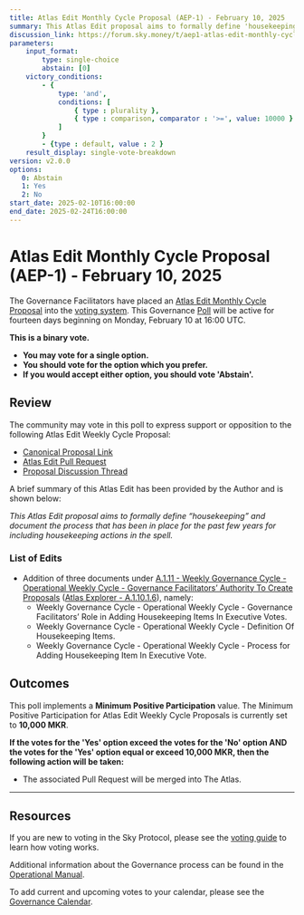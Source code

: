 ```yaml
---
title: Atlas Edit Monthly Cycle Proposal (AEP-1) - February 10, 2025
summary: This Atlas Edit proposal aims to formally define 'housekeeping' and document the process that has been in place for the past few years for including housekeeping actions in the spell.
discussion_link: https://forum.sky.money/t/aep1-atlas-edit-monthly-cycle-proposal-2025-01-29/25907
parameters:
    input_format:
        type: single-choice
        abstain: [0]
    victory_conditions:
        - {
            type: 'and',
            conditions: [
                { type : plurality },
                { type : comparison, comparator : '>=', value: 10000 }
            ]
        }
        - {type : default, value : 2 }
    result_display: single-vote-breakdown
version: v2.0.0
options:
   0: Abstain
   1: Yes
   2: No
start_date: 2025-02-10T16:00:00
end_date: 2025-02-24T16:00:00
---
```

# Atlas Edit Monthly Cycle Proposal (AEP-1) - February 10, 2025

The Governance Facilitators have placed an [Atlas Edit Monthly Cycle Proposal](https://sky-atlas.powerhouse.io/#A.1.10.2_Atlas_Edit_Monthly_Cycle-430185a5-fa5d-4664-89cf-21c9e6cfc109|0db3326e) into the [voting system](https://vote.makerdao.com/polling). This Governance [Poll](https://sky-atlas.powerhouse.io/#A.1.9.2_Atlas_Edit_Weekly_Cycle-4a8ad9ad-5c5d-4994-9b46-f04c0e61ce59%7C0db30308) will be active for fourteen days beginning on Monday, February 10 at 16:00 UTC.

**This is a binary vote.**

- **You may vote for a single option.**
- **You should vote for the option which you prefer.**
- **If you would accept either option, you should vote 'Abstain'.**

## Review

The community may vote in this poll to express support or opposition to the following Atlas Edit Weekly Cycle Proposal:

- [Canonical Proposal Link](https://github.com/makerdao/next-gen-atlas/blob/b3dfe8fac27d30cc5a6557691f9565092fff9ccf/Atlas%20Edit%20Proposals/AEP1%20-%20Atlas%20Edit%20Monthly%20Cycle%20Proposal%20-%202025-01-29.md)
- [Atlas Edit Pull Request](https://github.com/makerdao/next-gen-atlas/pull/59)
- [Proposal Discussion Thread](https://forum.sky.money/t/aep1-atlas-edit-monthly-cycle-proposal-2025-01-29/25907)

A brief summary of this Atlas Edit has been provided by the Author and is shown below:

*This Atlas Edit proposal aims to formally define “housekeeping” and document the process that has been in place for the past few years for including housekeeping actions in the spell.*

### List of Edits

- Addition of three documents under [A.1.11 - Weekly Governance Cycle - Operational Weekly Cycle - Governance Facilitators’ Authority To Create Proposals](https://github.com/makerdao/next-gen-atlas/blob/1c32644a66ba468821be94b30aa96b05537d507e/Sky%20Atlas/Sky%20Atlas.html#L4035) ([Atlas Explorer - A.1.10.1.6](https://sky-atlas.powerhouse.io/A.1.10.1.6_Governance_Facilitators%E2%80%99_Authority_To_Create_Proposals/fcd23442-3728-4dda-88d7-ea0124dcb3b5%7C0db303084211)), namely:
  - Weekly Governance Cycle - Operational Weekly Cycle - Governance Facilitators’ Role in Adding Housekeeping Items In Executive Votes.
  - Weekly Governance Cycle - Operational Weekly Cycle - Definition Of Housekeeping Items.
  - Weekly Governance Cycle - Operational Weekly Cycle - Process for Adding Housekeeping Item In Executive Vote.

## Outcomes

This poll implements a **Minimum Positive Participation** value. The Minimum Positive Participation for Atlas Edit Weekly Cycle Proposals is currently set to **10,000 MKR**.

**If the votes for the 'Yes' option exceed the votes for the 'No' option AND the votes for the 'Yes' option equal or exceed 10,000 MKR, then the following action will be taken:**

- The associated Pull Request will be merged into The Atlas.

---

## Resources

If you are new to voting in the Sky Protocol, please see the [voting guide](https://manual.makerdao.com/governance/voting-in-makerdao/on-chain-governance) to learn how voting works.

Additional information about the Governance process can be found in the [Operational Manual](https://manual.makerdao.com).

To add current and upcoming votes to your calendar, please see the [Governance Calendar](https://manual.makerdao.com/makerdao/calendars/governance-calendar).
